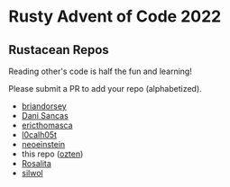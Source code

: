 # Rusty Advent of Code 2022

## Rustacean Repos

Reading other's code is half the fun and learning!

Please submit a PR to add your repo (alphabetized).

* [briandorsey](https://github.com/briandorsey/AdventOfCode/tree/main/2022)
* [Dani Sancas](https://github.com/DaniSancas/advent-of-code-2022)
* [ericthomasca](https://github.com/ericthomasca/adventofcode2022)
* [l0calh05t](https://github.com/l0calh05t/advent-of-code-2022)
* [neoeinstein](https://github.com/neoeinstein/aoc-2022)
* this repo ([ozten](https://github.com/ozten/adventofcode22))
* [Rosalita](https://github.com/Rosalita/advent-of-code-2022)
* [silwol](https://salsa.debian.org/silwol/aoc2022/-/tree/main)